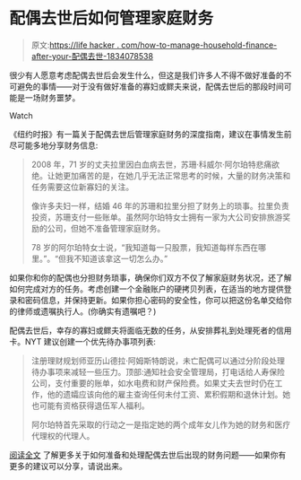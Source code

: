 # 配偶去世后如何管理家庭财务

> 原文:[https://life hacker . com/how-to-manage-household-finance-after-your-配偶去世-1834078538](https://lifehacker.com/how-to-manage-household-finances-after-your-spouse-dies-1834078538)

很少有人愿意考虑配偶去世后会发生什么，但这是我们许多人不得不做好准备的不可避免的事情——对于没有做好准备的寡妇或鳏夫来说，配偶去世后的那段时间可能是一场财务噩梦。

Watch

《纽约时报》有一篇关于配偶去世后管理家庭财务的深度指南，建议在事情发生前尽可能多地分享财务信息:

> 2008 年，71 岁的丈夫拉里因白血病去世，苏珊·科威尔·阿尔珀特悲痛欲绝。让她更加痛苦的是，在她几乎无法正常思考的时候，大量的财务决策和任务需要这位新寡妇的关注。
> 
> 像许多夫妇一样，结婚 46 年的苏珊和拉里分担了财务上的琐事。拉里负责投资，苏珊支付一些账单。虽然阿尔珀特女士拥有一家为大公司安排旅游奖励的公司，但她不准备管理家庭财务。
> 
> 78 岁的阿尔珀特女士说，“我知道每一只股票，我知道每样东西在哪里。”。“但我不知道该拿这一切怎么办。”

如果你和你的配偶也分担财务琐事，确保你们双方不仅了解家庭财务状况，还了解如何完成对方的任务。考虑创建一个金融账户的硬拷贝列表，在适当的地方提供登录和密码信息，并保持更新。如果你担心密码的安全性，你可以把这份名单交给你的律师或遗嘱执行人。(你确实有遗嘱吧？)

配偶去世后，幸存的寡妇或鳏夫将面临无数的任务，从安排葬礼到处理死者的信用卡。NYT 建议创建一个优先待办事项列表:

> 注册理财规划师亚历山德拉·阿姆斯特朗说，未亡配偶可以通过分阶段处理待办事项来减轻一些压力。顶部:通知社会安全管理局，打电话给人寿保险公司，支付重要的账单，如水电费和财产保险费。如果丈夫去世时仍在工作，他的遗孀应该向他的雇主查询任何未付工资、累积假期和退休计划。她也可能有资格获得退伍军人福利。
> 
> 阿尔珀特首先采取的行动之一是指定她的两个成年女儿作为她的财务和医疗代理权的代理人。

[阅读全文](https://www.nytimes.com/2019/04/11/business/widows-financial-planning-retirement.html) 了解更多关于如何准备和处理配偶去世后出现的财务问题——如果你有更多的建议可以分享，请说出来。